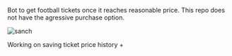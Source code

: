 Bot to get football tickets once it reaches reasonable price. This repo does not have the agressive purchase option.

![sanch](https://raw.githubusercontent.com/abearinatrap/studentseatsbot/master/sanchold.ico?raw=true)

Working on saving ticket price history + 
